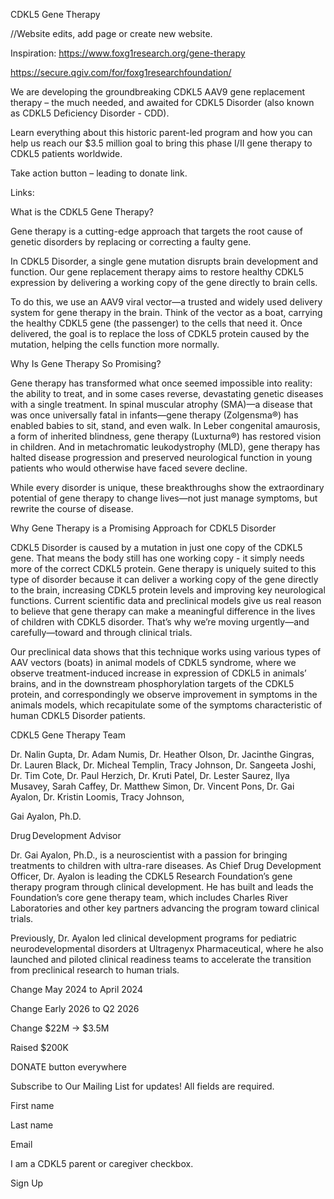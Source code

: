 CDKL5 Gene Therapy  

//Website edits, add page or create new website. 

Inspiration: https://www.foxg1research.org/gene-therapy 

https://secure.qgiv.com/for/foxg1researchfoundation/ 

 

We are developing the groundbreaking CDKL5 AAV9 gene replacement therapy – the much needed, and awaited for CDKL5 Disorder (also known as CDKL5 Deficiency Disorder - CDD).  

Learn everything about this historic parent-led program and how you can help us reach our $3.5 million goal to bring this phase I/II gene therapy to CDKL5 patients worldwide. 

Take action button – leading to donate link.  

Links:  

 

 

What is the CDKL5 Gene Therapy? 

Gene therapy is a cutting-edge approach that targets the root cause of genetic disorders by replacing or correcting a faulty gene.  

In CDKL5 Disorder,  a single gene mutation disrupts brain development and function. Our gene replacement therapy aims to restore healthy CDKL5 expression by delivering a working copy of the gene directly to brain cells. 

To do this, we use an AAV9 viral vector—a trusted and widely used delivery system for gene therapy in the brain. Think of the vector as a boat, carrying the healthy CDKL5 gene (the passenger) to the cells that need it. Once delivered, the goal is to replace the loss of CDKL5 protein caused by the mutation, helping the cells function more normally. 

Why Is Gene Therapy So Promising? 

Gene therapy has transformed what once seemed impossible into reality: the ability to treat, and in some cases reverse, devastating genetic diseases with a single treatment. In spinal muscular atrophy (SMA)—a disease that was once universally fatal in infants—gene therapy (Zolgensma®) has enabled babies to sit, stand, and even walk. In Leber congenital amaurosis, a form of inherited blindness, gene therapy (Luxturna®) has restored vision in children. And in metachromatic leukodystrophy (MLD), gene therapy has halted disease progression and preserved neurological function in young patients who would otherwise have faced severe decline. 

While every disorder is unique, these breakthroughs show the extraordinary potential of gene therapy to change lives—not just manage symptoms, but rewrite the course of disease. 

 

Why Gene Therapy is a Promising Approach for CDKL5 Disorder 

CDKL5 Disorder is caused by a mutation in just one copy of the CDKL5 gene. That means the body still has one working copy - it simply needs more of the correct CDKL5 protein. Gene therapy is uniquely suited to this type of disorder because it can deliver a working copy of the gene directly to the brain, increasing CDKL5 protein levels and improving key neurological functions. Current scientific data and preclinical models give us real reason to believe that gene therapy can make a meaningful difference in the lives of children with CDKL5 disorder. That’s why we’re moving urgently—and carefully—toward and through clinical trials. 

Our preclinical data shows that this technique works using various types of AAV vectors (boats) in animal models of CDKL5 syndrome, where we observe treatment-induced increase in expression of CDKL5 in animals’ brains, and in the downstream phosphorylation targets of the CDKL5 protein, and correspondingly we observe improvement in symptoms in the animals models, which recapitulate some of the symptoms characteristic of human CDKL5 Disorder patients.  

CDKL5 Gene Therapy Team 

Dr. Nalin Gupta, Dr. Adam Numis, Dr. Heather Olson, Dr. Jacinthe Gingras, Dr. Lauren Black, Dr. Micheal Templin, Tracy Johnson, Dr. Sangeeta Joshi, Dr. Tim Cote, Dr. Paul Herzich, Dr. Kruti Patel, Dr. Lester Saurez, Ilya Musavey, Sarah Caffey, Dr. Matthew Simon, Dr. Vincent Pons, Dr. Gai Ayalon, Dr. Kristin Loomis, Tracy Johnson,  

 

Gai Ayalon, Ph.D. 

Drug Development Advisor 

Dr. Gai Ayalon, Ph.D., is a neuroscientist with a passion for bringing treatments to children with ultra-rare diseases. As Chief Drug Development Officer, Dr. Ayalon is leading the CDKL5 Research Foundation’s gene therapy program through clinical development. He has built and leads the Foundation’s core gene therapy team, which includes Charles River Laboratories and other key partners advancing the program toward clinical trials. 

Previously, Dr. Ayalon led clinical development programs for pediatric neurodevelopmental disorders at Ultragenyx Pharmaceutical, where he also launched and piloted clinical readiness teams to accelerate the transition from preclinical research to human trials. 

 

 

Change May 2024 to April 2024 

Change Early 2026 to Q2 2026 

 

Change $22M -> $3.5M 

Raised $200K  

DONATE button everywhere 

Subscribe to Our Mailing List for updates! All fields are required.  

First name 

Last name 

Email 

I am a CDKL5 parent or caregiver checkbox.  

Sign Up 

 

 

 